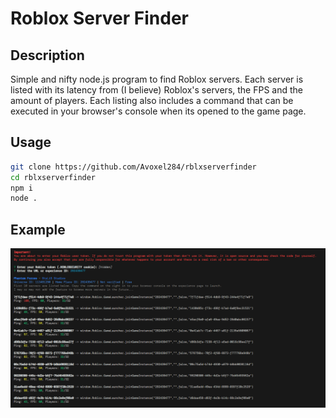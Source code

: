 # Roblox Server Finder

## Description

Simple and nifty node.js program to find Roblox servers. Each server is listed with its latency from (I believe) Roblox's servers, the FPS and the amount of players. Each listing also includes a command that can be executed in your browser's console when its opened to the game page.

## Usage

```sh
git clone https://github.com/Avoxel284/rblxserverfinder
cd rblxserverfinder
npm i
node .
```

## Example 
<img src="media/example1.png">